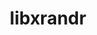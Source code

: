 ---
title: "libxrandr"
layout: cache
categories: [package, develop-2023-12-10]
meta: {"versions": ["1.5.3"], "compilers": ["gcc@=11.1.0", "gcc@=11.3.0", "gcc@=11.4.0", "gcc@=7.3.1", "gcc@=9.4.0"], "oss": ["amzn2", "ubuntu20.04", "ubuntu22.04"], "platforms": ["linux"], "targets": ["aarch64", "neoverse_n1", "neoverse_v1", "ppc64le", "x86_64_v3"], "stacks": ["aws-isc", "aws-isc-aarch64", "data-vis-sdk", "e4s", "e4s-neoverse_v1", "e4s-power", "e4s-rocm-external", "ml-linux-x86_64-rocm", "root"], "num_specs": 10, "num_specs_by_stack": {"aws-isc-aarch64": 2, "root": 10, "aws-isc": 1, "e4s-neoverse_v1": 1, "data-vis-sdk": 2, "e4s-power": 1, "e4s-rocm-external": 1, "e4s": 2, "ml-linux-x86_64-rocm": 1}}
spec_details: [{"hash": "z77arjfhzsraic2dl3npm5bip7u2c6kr", "compiler": "gcc@=7.3.1", "versions": ["1.5.3"], "os": "amzn2", "platform": "linux", "target": "aarch64", "variants": ["build_system=autotools"], "stacks": ["aws-isc-aarch64", "root"], "size": "-", "tarball": "https://binaries.spack.io/develop-2023-12-10/build_cache/linux-amzn2-aarch64/gcc-7.3.1/libxrandr-1.5.3/linux-amzn2-aarch64-gcc-7.3.1-libxrandr-1.5.3-z77arjfhzsraic2dl3npm5bip7u2c6kr.spack"}, {"hash": "3makdotrgwuydoqm2jhgahf5yh42uudt", "compiler": "gcc@=7.3.1", "versions": ["1.5.3"], "os": "amzn2", "platform": "linux", "target": "neoverse_n1", "variants": ["build_system=autotools"], "stacks": ["aws-isc-aarch64", "root"], "size": "-", "tarball": "https://binaries.spack.io/develop-2023-12-10/build_cache/linux-amzn2-neoverse_n1/gcc-7.3.1/libxrandr-1.5.3/linux-amzn2-neoverse_n1-gcc-7.3.1-libxrandr-1.5.3-3makdotrgwuydoqm2jhgahf5yh42uudt.spack"}, {"hash": "zfhsobo72jkssz7dc3fyt6dzobxnr24c", "compiler": "gcc@=7.3.1", "versions": ["1.5.3"], "os": "amzn2", "platform": "linux", "target": "x86_64_v3", "variants": ["build_system=autotools"], "stacks": ["root", "aws-isc"], "size": "-", "tarball": "https://binaries.spack.io/develop-2023-12-10/build_cache/linux-amzn2-x86_64_v3/gcc-7.3.1/libxrandr-1.5.3/linux-amzn2-x86_64_v3-gcc-7.3.1-libxrandr-1.5.3-zfhsobo72jkssz7dc3fyt6dzobxnr24c.spack"}, {"hash": "tvf7eeka4nmx4fwggcy4t7b45rz3vkow", "compiler": "gcc@=11.4.0", "versions": ["1.5.3"], "os": "ubuntu20.04", "platform": "linux", "target": "neoverse_v1", "variants": ["build_system=autotools"], "stacks": ["root", "e4s-neoverse_v1"], "size": "-", "tarball": "https://binaries.spack.io/develop-2023-12-10/build_cache/linux-ubuntu20.04-neoverse_v1/gcc-11.4.0/libxrandr-1.5.3/linux-ubuntu20.04-neoverse_v1-gcc-11.4.0-libxrandr-1.5.3-tvf7eeka4nmx4fwggcy4t7b45rz3vkow.spack"}, {"hash": "nab36bbyfr2iaqruxm3jq36ch7wzm6n6", "compiler": "gcc@=11.1.0", "versions": ["1.5.3"], "os": "ubuntu20.04", "platform": "linux", "target": "x86_64_v3", "variants": ["build_system=autotools"], "stacks": ["root", "data-vis-sdk"], "size": "-", "tarball": "https://binaries.spack.io/develop-2023-12-10/build_cache/linux-ubuntu20.04-x86_64_v3/gcc-11.1.0/libxrandr-1.5.3/linux-ubuntu20.04-x86_64_v3-gcc-11.1.0-libxrandr-1.5.3-nab36bbyfr2iaqruxm3jq36ch7wzm6n6.spack"}, {"hash": "fwxac2p2sby4ay2ue7qa47sfo76f6dr6", "compiler": "gcc@=11.1.0", "versions": ["1.5.3"], "os": "ubuntu20.04", "platform": "linux", "target": "x86_64_v3", "variants": ["build_system=autotools"], "stacks": ["root", "data-vis-sdk"], "size": "-", "tarball": "https://binaries.spack.io/develop-2023-12-10/build_cache/linux-ubuntu20.04-x86_64_v3/gcc-11.1.0/libxrandr-1.5.3/linux-ubuntu20.04-x86_64_v3-gcc-11.1.0-libxrandr-1.5.3-fwxac2p2sby4ay2ue7qa47sfo76f6dr6.spack"}, {"hash": "qol5dqdkiibmdkclvp5inbaccyfbanpd", "compiler": "gcc@=9.4.0", "versions": ["1.5.3"], "os": "ubuntu20.04", "platform": "linux", "target": "ppc64le", "variants": ["build_system=autotools"], "stacks": ["root", "e4s-power"], "size": "-", "tarball": "https://binaries.spack.io/develop-2023-12-10/build_cache/linux-ubuntu20.04-ppc64le/gcc-9.4.0/libxrandr-1.5.3/linux-ubuntu20.04-ppc64le-gcc-9.4.0-libxrandr-1.5.3-qol5dqdkiibmdkclvp5inbaccyfbanpd.spack"}, {"hash": "qwkavkhjpwlz6nzsgvdiqz6lh6ucdom7", "compiler": "gcc@=11.4.0", "versions": ["1.5.3"], "os": "ubuntu20.04", "platform": "linux", "target": "x86_64_v3", "variants": ["build_system=autotools"], "stacks": ["e4s-rocm-external", "e4s", "root"], "size": "-", "tarball": "https://binaries.spack.io/develop-2023-12-10/build_cache/linux-ubuntu20.04-x86_64_v3/gcc-11.4.0/libxrandr-1.5.3/linux-ubuntu20.04-x86_64_v3-gcc-11.4.0-libxrandr-1.5.3-qwkavkhjpwlz6nzsgvdiqz6lh6ucdom7.spack"}, {"hash": "n3pade2lldspl5bvxjwdtwm66jdhwpcn", "compiler": "gcc@=11.4.0", "versions": ["1.5.3"], "os": "ubuntu20.04", "platform": "linux", "target": "x86_64_v3", "variants": ["build_system=autotools"], "stacks": ["e4s", "root"], "size": "-", "tarball": "https://binaries.spack.io/develop-2023-12-10/build_cache/linux-ubuntu20.04-x86_64_v3/gcc-11.4.0/libxrandr-1.5.3/linux-ubuntu20.04-x86_64_v3-gcc-11.4.0-libxrandr-1.5.3-n3pade2lldspl5bvxjwdtwm66jdhwpcn.spack"}, {"hash": "bbu7giokzgne7aep23htomfzlsfvnfss", "compiler": "gcc@=11.3.0", "versions": ["1.5.3"], "os": "ubuntu22.04", "platform": "linux", "target": "x86_64_v3", "variants": ["build_system=autotools"], "stacks": ["root", "ml-linux-x86_64-rocm"], "size": "-", "tarball": "https://binaries.spack.io/develop-2023-12-10/build_cache/linux-ubuntu22.04-x86_64_v3/gcc-11.3.0/libxrandr-1.5.3/linux-ubuntu22.04-x86_64_v3-gcc-11.3.0-libxrandr-1.5.3-bbu7giokzgne7aep23htomfzlsfvnfss.spack"}]
---